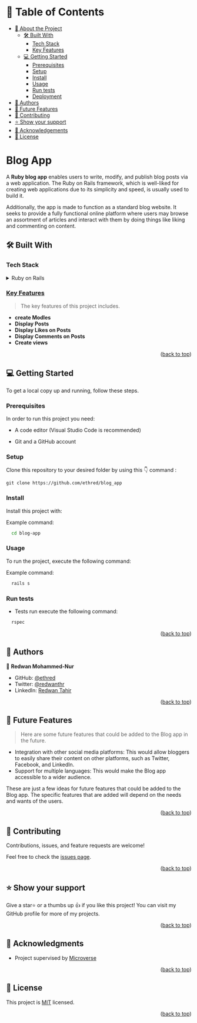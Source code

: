 <a name="readme-top"></a>

<!-- TABLE OF CONTENTS -->

# 📗 Table of Contents

- [📖 About the Project](#about-project)
  - [🛠 Built With](#built-with)
    - [Tech Stack](#tech-stack)
    - [Key Features](#key-features)
  - [💻 Getting Started ](#-getting-started-)
    - [Prerequisites](#prerequisites)
    - [Setup](#setup)
    - [Install](#install)
    - [Usage](#usage)
    - [Run tests](#run-tests)
    - [Deployment](#deployment)
- [👥 Authors](#authors)
- [🔭 Future Features](#future-features)
- [🤝 Contributing](#contributing)
- [⭐️ Show your support](#support)
- [🙏 Acknowledgements](#acknowledgements)
- [📝 License](#license)

<!-- PROJECT DESCRIPTION -->

# Blog App <a name="about-project"></a>

A **Ruby blog app** enables users to write, modify, and publish blog posts via a web application. The Ruby on Rails framework, which is well-liked for creating web applications due to its simplicity and speed, is usually used to build it.

Additionally, the app is made to function as a standard blog website. It seeks to provide a fully functional online platform where users may browse an assortment of articles and interact with them by doing things like liking and commenting on content.

## 🛠 Built With <a name="built-with"></a>

### Tech Stack <a name="tech-stack"></a>

<details>
  <summary>Ruby on Rails</summary>
  <ul>
    <li><a href="https://www.ruby-lang.org/en/">Ruby</a></li>
    <li><a href="https://rubyonrails.org/">Rails</a></li>
    <li><a href="https://rubocop.org/">Rubocop</li>
  </ul>
</details>

<!-- Features -->

### Key Features <a name="key-features"></a>

> The key features of this project includes.

- **create Modles**
- **Display Posts**
- **Display Likes on Posts**
- **Display Comments on Posts**
- **Create views** 


<p align="right">(<a href="#readme-top">back to top</a>)</p>

<!-- GETTING STARTED -->

## 💻 Getting Started <a name="getting-started"></a>

To get a local copy up and running, follow these steps.

### Prerequisites

In order to run this project you need:

<ul>
    <li><p>A code editor (Visual Studio Code is recommended)</p></li>
</ul>

<ul>
    <li><p>Git and a GitHub account</p></li>
</ul>

### Setup

Clone this repository to your desired folder by using this 👇️ command :

```
git clone https://github.com/ethred/blog_app
```

### Install

Install this project with:

Example command:

```sh
  cd blog-app
```

### Usage

To run the project, execute the following command:

Example command:

```sh
  rails s
```

### Run tests

- Tests run execute the following command:
```sh
  rspec 
```

<p align="right">(<a href="#readme-top">back to top</a>)</p>

<!-- AUTHORS -->

## 👥 Authors <a name="authors"></a>
👤 **Redwan Mohammed-Nur**

- GitHub: [@ethred](https://github.com/ethred)
- Twitter: [@redwanthr](https://twitter.com/@redwanthr)
- LinkedIn: [Redwan Tahir](https://www.linkedin.com/in/redwan-tahir-78260733/)
<p align="right">(<a href="#readme-top">back to top</a>)</p>

<!-- FUTURE FEATURES -->

## 🔭 Future Features <a name="future-features"></a>

> Here are some future features that could be added to the Blog app in the future.
- Integration with other social media platforms: This would allow bloggers to easily share their content on other platforms, such as Twitter, Facebook, and LinkedIn.
- Support for multiple languages: This would make the Blog app accessible to a wider audience.



These are just a few ideas for future features that could be added to the Blog app. The specific features that are added will depend on the needs and wants of the users.

<p align="right">(<a href="#readme-top">back to top</a>)</p>

<!-- CONTRIBUTING -->

## 🤝 Contributing <a name="contributing"></a>

Contributions, issues, and feature requests are welcome!

Feel free to check the [issues page](../../issues/).

<p align="right">(<a href="#readme-top">back to top</a>)</p>

<!-- SUPPORT -->

## ⭐️ Show your support <a name="support"></a>

Give a star⭐️ or a thumbs up 👍 if you like this project! You can visit my GitHub profile for more of my projects.

<p align="right">(<a href="#readme-top">back to top</a>)</p>

<!-- ACKNOWLEDGEMENTS -->

## 🙏 Acknowledgments <a name="acknowledgements"></a>

- Project supervised by [Microverse](https://www.microverse.org/)


<p align="right">(<a href="#readme-top">back to top</a>)</p>

<!-- LICENSE -->

## 📝 License <a name="license"></a>

This project is [MIT](./LICENSE) licensed.

<p align="right">(<a href="#readme-top">back to top</a>)</p>
